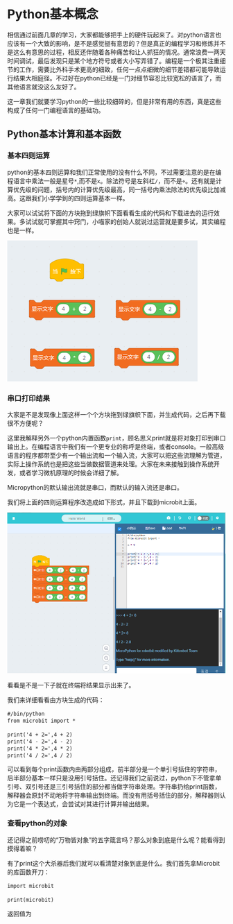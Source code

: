 # Python基本概念

相信通过前面几章的学习，大家都能够把手上的硬件玩起来了。对python语言也应该有一个大致的影响，是不是感觉挺有意思的？但是真正的编程学习和修炼并不是这么有意思的过程，相反还伴随着各种痛苦和让人抓狂的情况。通常浪费一两天时间调试，最后发现只是某个地方符号或者大小写弄错了。编程是一个极其注重细节的工作，需要比外科手术更高的细致，任何一点点细微的细节差错都可能导致运行结果大相庭径。不过好在python已经是一门对细节容忍比较宽松的语言了，而其他语言就没这么友好了。

这一章我们就要学习python的一些比较细碎的，但是非常有用的东西，真是这些构成了任何一门编程语言的基础功。

## Python基本计算和基本函数

### 基本四则运算

python的基本四则运算和我们正常使用的没有什么不同，不过需要注意的是在编程语言中乘法一般是星号`*`,而不是`x`。除法符号是左斜杠`/`，而不是`÷`。还有就是计算优先级的问题，括号内的计算优先级最高，同一括号内乘法除法的优先级比加减高。这跟我们小学学到的四则运算基本一样。

大家可以试试将下面的方块拖到绿旗帜下面看看生成的代码和下载进去的运行效果。多试试就可掌握其中窍门，小喵家的创始人就说过运营就是要多试，其实编程也是一样。

![](./images/c5_01.png)


### 串口打印结果

大家是不是发现像上面这样一个个方块拖到绿旗帜下面，并生成代码，之后再下载很不方便呢？

这里我解释另外一个python内置函数`print`，顾名思义print就是将对象打印到串口输出上。在编程语言中我们有一个更专业的称呼是终端，或者console。一般高级语言的程序都带至少有一个输出流和一个输入流，大家可以把这些流理解为管道，实际上操作系统也是把这些当做数据管道来处理。大家在未来接触到操作系统开发，或者学习微机原理的时候会详细了解。

Micropython的默认输出流就是串口，而默认的输入流还是串口。

我们将上面的四则运算程序改造成如下形式，并且下载到microbit上面。

![](./images/c5_02.png)

看看是不是一下子就在终端将结果显示出来了。

我们来详细看看由方块生成的代码：

	#/bin/python
	from microbit import *
	
	print('4 + 2=',4 + 2)
	print('4 - 2=',4 - 2)
	print('4 * 2=',4 * 2)
	print('4 / 2=',4 / 2)

可以看到每个print函数内由两部分组成，前半部分是一个单引号括住的字符串，后半部分基本一样只是没用引号括住。还记得我们之前说过，python下不管拿单引号、双引号还是三引号括住的部分都当做字符串处理。字符串扔给print函数，解释器会原封不动地将字符串输出到终端。而没有用括号括住的部分，解释器则认为它是一个表达式，会尝试对其进行计算并输出结果。

### 查看python的对象

还记得之前唠叨的“万物皆对象”的五字箴言吗？那么对象到底是什么呢？能看得到摸得着嘛？

有了print这个大杀器后我们就可以看清楚对象到底是什么。我们首先拿Microbit的库函数开刀：

	import microbit
	
	print(microbit)
返回值为
	








